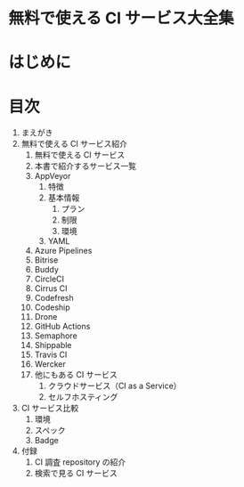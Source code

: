 # 無料で使える CI サービス大全集

# はじめに

# 目次

1. まえがき
1. 無料で使える CI サービス紹介
    1. 無料で使える CI サービス
    1. 本書で紹介するサービス一覧
    1. AppVeyor
        1. 特徴
        1. 基本情報
            1. プラン
            1. 制限
            1. 環境
        1. YAML
    1. Azure Pipelines
    1. Bitrise
    1. Buddy
    1. CircleCI
    1. Cirrus CI
    1. Codefresh
    1. Codeship
    1. Drone
    1. GitHub Actions
    1. Semaphore
    1. Shippable
    1. Travis CI
    1. Wercker
    1. 他にもある CI サービス
        1. クラウドサービス（CI as a Service）
        1. セルフホスティング
1. CI サービス比較
    1. 環境
    1. スペック
    1. Badge
1. 付録
    1. CI 調査 repository の紹介
    1. 検索で見る CI サービス